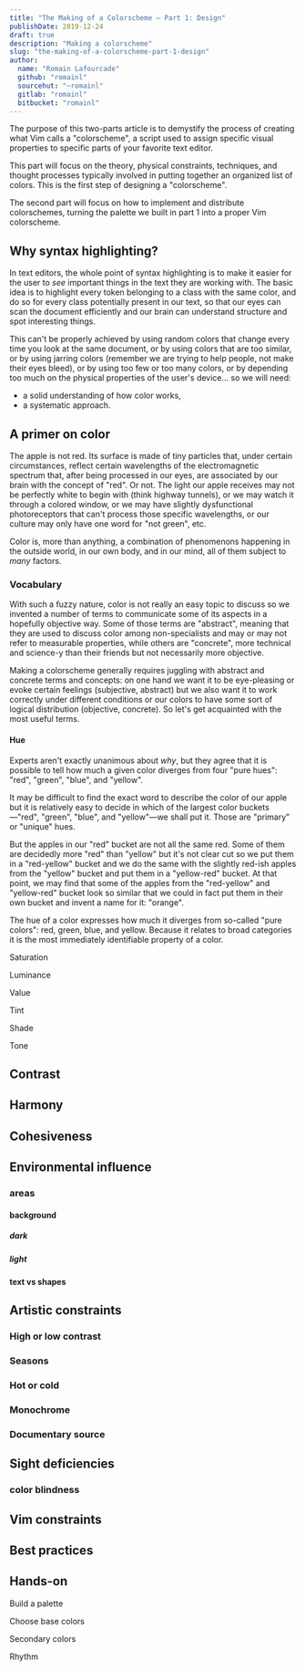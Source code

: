 ```yaml
---
title: "The Making of a Colorscheme — Part 1: Design"
publishDate: 2019-12-24
draft: true
description: "Making a colorscheme"
slug: "the-making-of-a-colorscheme-part-1-design"
author:
  name: "Romain Lafourcade"
  github: "romainl"
  sourcehut: "~romainl"
  gitlab: "romainl"
  bitbucket: "romainl"
---
```


The purpose of this two-parts article is to demystify the process of creating what Vim calls a "colorscheme", a script used to assign specific visual properties to specific parts of your favorite text editor.

This part will focus on the theory, physical constraints, techniques, and thought processes typically involved in putting together an organized list of colors. This is the first step of designing a "colorscheme".

The second part will focus on how to implement and distribute colorschemes, turning the palette we built in part 1 into a proper Vim colorscheme.

## Why syntax highlighting?

In text editors, the whole point of syntax highlighting is to make it easier for the user to *see* important things in the text they are working with. The basic idea is to highlight every token belonging to a class with the same color, and do so for every class potentially present in our text, so that our eyes can scan the document efficiently and our brain can understand structure and spot interesting things.

This can't be properly achieved by using random colors that change every time you look at the same document, or by using colors that are too similar, or by using jarring colors (remember we are trying to help people, not make their eyes bleed), or by using too few or too many colors, or by depending too much on the physical properties of the user's device… so we will need:

* a solid understanding of how color works,
* a systematic approach.

## A primer on color

The apple is not red. Its surface is made of tiny particles that, under certain circumstances, reflect certain wavelengths of the electromagnetic spectrum that, after being processed in our eyes, are associated by our brain with the concept of "red". Or not. The light our apple receives may not be perfectly white to begin with (think highway tunnels), or we may watch it through a colored window, or we may have slightly dysfunctional photoreceptors that can't process those specific wavelengths, or our culture may only have one word for "not green", etc.

Color is, more than anything, a combination of phenomenons happening in the outside world, in our own body, and in our mind, all of them subject to *many* factors.

### Vocabulary

With such a fuzzy nature, color is not really an easy topic to discuss so we invented a number of terms to communicate some of its aspects in a hopefully objective way. Some of those terms are "abstract", meaning that they are used to discuss color among non-specialists and may or may not refer to measurable properties, while others are "concrete", more technical and science-y than their friends but not necessarily more objective.

Making a colorscheme generally requires juggling with abstract and concrete terms and concepts: on one hand we want it to be eye-pleasing or evoke certain feelings (subjective, abstract) but we also want it to work correctly under different conditions or our colors to have some sort of logical distribution (objective, concrete). So let's get acquainted with the most useful terms.

#### Hue

Experts aren't exactly unanimous about *why*, but they agree that it is possible to tell how much a given color diverges from four "pure hues": "red", "green", "blue", and "yellow".

It may be difficult to find the exact word to describe the color of our apple but it is relatively easy to decide in which of the largest color buckets—"red", "green", "blue", and "yellow"—we shall put it. Those are "primary" or "unique" hues.

But the apples in our "red" bucket are not all the same red. Some of them are decidedly more "red" than "yellow" but it's not clear cut so we put them in a "red-yellow" bucket and we do the same with the slightly red-ish apples from the "yellow" bucket and put them in a "yellow-red" bucket. At that point, we may find that some of the apples from the "red-yellow" and "yellow-red" bucket look so similar that we could in fact put them in their own bucket and invent a name for it: "orange".

The hue of a color expresses how much it diverges from so-called "pure colors": red, green, blue, and yellow. Because it relates to broad categories it is the most immediately identifiable property of a color.

Saturation

Luminance

Value

Tint

Shade

Tone

## Contrast

## Harmony

## Cohesiveness

## Environmental influence

### areas
#### background
##### dark
##### light
#### text vs shapes




## Artistic constraints
### High or low contrast
### Seasons
### Hot or cold
### Monochrome
### Documentary source

## Sight deficiencies
### color blindness
## Vim constraints

## Best practices
## Hands-on

Build a palette

Choose base colors

Secondary colors

Rhythm





[//]: # ( Vim: set spell spelllang=en: )
